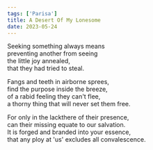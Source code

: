 ```yaml
---
tags: ['Parisa']
title: A Desert Of My Lonesome
date: 2023-05-24
---
```


Seeking something always means  
preventing another from seeing  
the little joy annealed,  
that they had tried to steal.

Fangs and teeth in airborne sprees,  
find the purpose inside the breeze,  
of a rabid feeling they can't flee,  
a thorny thing that will never set them free.

For only in the lackthere of their presence,  
can their missing equate to our salvation.  
It is forged and branded into your essence,  
that any ploy at 'us' excludes all convalescence.
